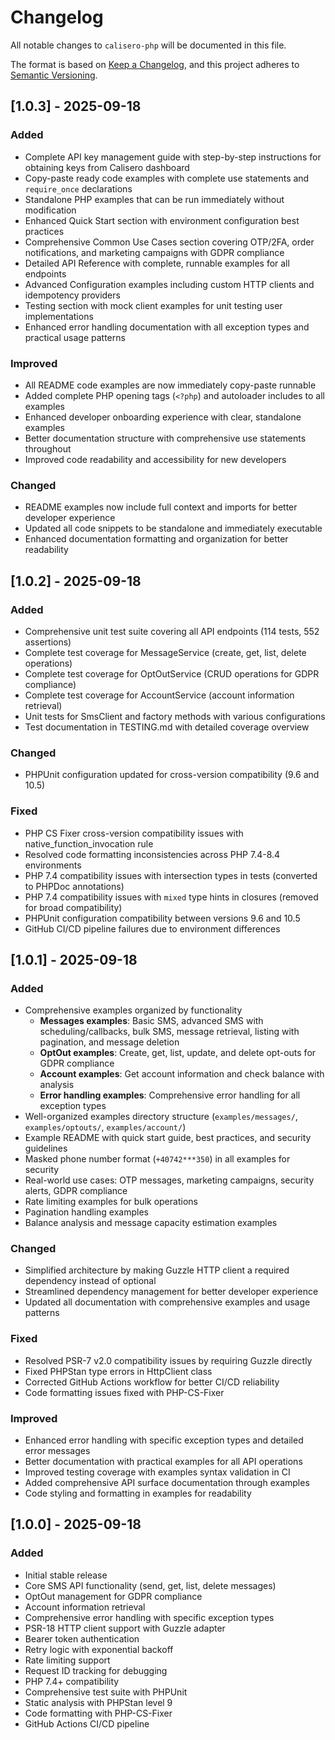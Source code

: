 # Changelog

All notable changes to `calisero-php` will be documented in this file.

The format is based on [Keep a Changelog](https://keepachangelog.com/en/1.0.0/),
and this project adheres to [Semantic Versioning](https://semver.org/spec/v2.0.0.html).

## [1.0.3] - 2025-09-18

### Added
- Complete API key management guide with step-by-step instructions for obtaining keys from Calisero dashboard
- Copy-paste ready code examples with complete use statements and `require_once` declarations
- Standalone PHP examples that can be run immediately without modification
- Enhanced Quick Start section with environment configuration best practices
- Comprehensive Common Use Cases section covering OTP/2FA, order notifications, and marketing campaigns with GDPR compliance
- Detailed API Reference with complete, runnable examples for all endpoints
- Advanced Configuration examples including custom HTTP clients and idempotency providers
- Testing section with mock client examples for unit testing user implementations
- Enhanced error handling documentation with all exception types and practical usage patterns

### Improved
- All README code examples are now immediately copy-paste runnable
- Added complete PHP opening tags (`<?php`) and autoloader includes to all examples
- Enhanced developer onboarding experience with clear, standalone examples
- Better documentation structure with comprehensive use statements throughout
- Improved code readability and accessibility for new developers

### Changed
- README examples now include full context and imports for better developer experience
- Updated all code snippets to be standalone and immediately executable
- Enhanced documentation formatting and organization for better readability

## [1.0.2] - 2025-09-18

### Added
- Comprehensive unit test suite covering all API endpoints (114 tests, 552 assertions)
- Complete test coverage for MessageService (create, get, list, delete operations)
- Complete test coverage for OptOutService (CRUD operations for GDPR compliance)
- Complete test coverage for AccountService (account information retrieval)
- Unit tests for SmsClient and factory methods with various configurations
- Test documentation in TESTING.md with detailed coverage overview

### Changed
- PHPUnit configuration updated for cross-version compatibility (9.6 and 10.5)

### Fixed
- PHP CS Fixer cross-version compatibility issues with native_function_invocation rule
- Resolved code formatting inconsistencies across PHP 7.4-8.4 environments
- PHP 7.4 compatibility issues with intersection types in tests (converted to PHPDoc annotations)
- PHP 7.4 compatibility issues with `mixed` type hints in closures (removed for broad compatibility)
- PHPUnit configuration compatibility between versions 9.6 and 10.5
- GitHub CI/CD pipeline failures due to environment differences

## [1.0.1] - 2025-09-18

### Added
- Comprehensive examples organized by functionality
  - **Messages examples**: Basic SMS, advanced SMS with scheduling/callbacks, bulk SMS, message retrieval, listing with pagination, and message deletion
  - **OptOut examples**: Create, get, list, update, and delete opt-outs for GDPR compliance
  - **Account examples**: Get account information and check balance with analysis
  - **Error handling examples**: Comprehensive error handling for all exception types
- Well-organized examples directory structure (`examples/messages/`, `examples/optouts/`, `examples/account/`)
- Example README with quick start guide, best practices, and security guidelines
- Masked phone number format (`+40742***350`) in all examples for security
- Real-world use cases: OTP messages, marketing campaigns, security alerts, GDPR compliance
- Rate limiting examples for bulk operations
- Pagination handling examples
- Balance analysis and message capacity estimation examples

### Changed
- Simplified architecture by making Guzzle HTTP client a required dependency instead of optional
- Streamlined dependency management for better developer experience
- Updated all documentation with comprehensive examples and usage patterns

### Fixed
- Resolved PSR-7 v2.0 compatibility issues by requiring Guzzle directly
- Fixed PHPStan type errors in HttpClient class
- Corrected GitHub Actions workflow for better CI/CD reliability
- Code formatting issues fixed with PHP-CS-Fixer

### Improved
- Enhanced error handling with specific exception types and detailed error messages
- Better documentation with practical examples for all API operations
- Improved testing coverage with examples syntax validation in CI
- Added comprehensive API surface documentation through examples
- Code styling and formatting in examples for readability

## [1.0.0] - 2025-09-18

### Added
- Initial stable release
- Core SMS API functionality (send, get, list, delete messages)
- OptOut management for GDPR compliance
- Account information retrieval
- Comprehensive error handling with specific exception types
- PSR-18 HTTP client support with Guzzle adapter
- Bearer token authentication
- Retry logic with exponential backoff
- Rate limiting support
- Request ID tracking for debugging
- PHP 7.4+ compatibility
- Comprehensive test suite with PHPUnit
- Static analysis with PHPStan level 9
- Code formatting with PHP-CS-Fixer
- GitHub Actions CI/CD pipeline
